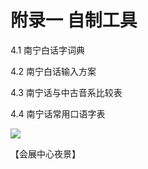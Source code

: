 # 附录一 自制工具

4.1 南宁白话字词典

4.2 南宁白话输入方案

4.3 南宁话与中古音系比较表

4.4 南宁话常用口语字表

<!--
![](https://wx3.sinaimg.cn/large/69144085ly1g8d4vz8vygj20go0m9mzp.jpg)
![](https://s2.ax1x.com/2019/10/29/KgxO39.jpg)
-->

![](https://cdn.jsdelivr.net/gh/leimaau/CDN@latest/data-store/nanningPic/wuizin.jpg)

【会展中心夜景】
